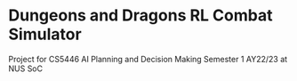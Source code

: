 # Dungeons and Dragons RL Combat Simulator
Project for CS5446 AI Planning and Decision Making Semester 1 AY22/23 at NUS SoC
